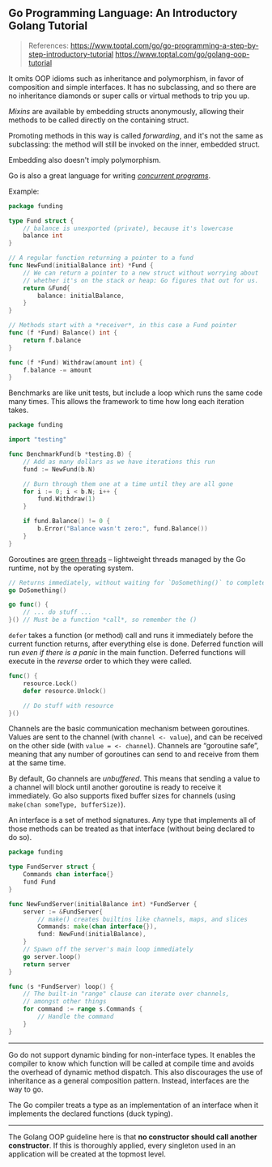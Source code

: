 ## Go Programming Language: An Introductory Golang Tutorial

> References:
> https://www.toptal.com/go/go-programming-a-step-by-step-introductory-tutorial
> https://www.toptal.com/go/golang-oop-tutorial


It omits OOP idioms such as inheritance and polymorphism, in favor of composition and simple interfaces. It has no subclassing, and so there are no inheritance diamonds or super calls or  virtual methods to trip you up.

*Mixins* are available by embedding structs anonymously, allowing their methods to be called directly on the containing struct.

Promoting methods in this way is called *forwarding*, and it's not the  same as subclassing: the method will still be invoked on the inner,  embedded struct.

Embedding also doesn't imply polymorphism.

Go is also a great language for writing [*concurrent programs*](https://www.toptal.com/scala/concurrency-and-fault-tolerance-made-easy-an-intro-to-akka).

Example:

```go
package funding

type Fund struct {
    // balance is unexported (private), because it's lowercase
    balance int
}

// A regular function returning a pointer to a fund
func NewFund(initialBalance int) *Fund {
    // We can return a pointer to a new struct without worrying about
    // whether it's on the stack or heap: Go figures that out for us.
    return &Fund{
        balance: initialBalance,
    }
}

// Methods start with a *receiver*, in this case a Fund pointer
func (f *Fund) Balance() int {
    return f.balance
}

func (f *Fund) Withdraw(amount int) {
    f.balance -= amount
}
```

Benchmarks are like unit tests, but include a loop which runs the same code many times. This allows the framework to time how long each iteration takes.

```go
package funding

import "testing"

func BenchmarkFund(b *testing.B) {
    // Add as many dollars as we have iterations this run
    fund := NewFund(b.N)

    // Burn through them one at a time until they are all gone
    for i := 0; i < b.N; i++ {
        fund.Withdraw(1)
    }

    if fund.Balance() != 0 {
        b.Error("Balance wasn't zero:", fund.Balance())
    }
}
```

Goroutines are [green threads](https://en.wikipedia.org/wiki/Green_threads) – lightweight threads managed by the Go runtime, not by the operating system.

```go
// Returns immediately, without waiting for `DoSomething()` to complete
go DoSomething()
```

```go
go func() {
    // ... do stuff ...
}() // Must be a function *call*, so remember the ()
```

`defer` takes a function (or method) call and runs it immediately before the current function returns, after everything else is done. Deferred function will run *even if there is a panic* in the main function. Deferred functions will execute in the *reverse* order to which they were called.

```go
func() {
    resource.Lock()
    defer resource.Unlock()

    // Do stuff with resource
}()
```

Channels are the basic communication mechanism between goroutines. Values are sent to the channel (with `channel <- value`), and can be received on the other side (with `value = <- channel`). Channels are “goroutine safe”, meaning that any number of goroutines can send to and receive from them at the same time.

By default, Go channels are *unbuffered*. This means that sending a value to a channel will block until another goroutine is ready to  receive it immediately.  Go also supports fixed buffer sizes for  channels (using `make(chan someType, bufferSize)`).

An interface is a set of method signatures. Any type that implements all of those methods can be treated as that interface (without being  declared to do so).

```go
package funding

type FundServer struct {
    Commands chan interface{}
    fund Fund
}

func NewFundServer(initialBalance int) *FundServer {
    server := &FundServer{
        // make() creates builtins like channels, maps, and slices
        Commands: make(chan interface{}),
        fund: NewFund(initialBalance),
    }
    // Spawn off the server's main loop immediately
    go server.loop()
    return server
}

func (s *FundServer) loop() {
    // The built-in "range" clause can iterate over channels,
    // amongst other things
    for command := range s.Commands {
        // Handle the command
    }
}
```

---

Go do not support dynamic binding for non-interface  types. It enables the compiler to know which function will be called at  compile time and avoids the overhead of dynamic method dispatch. This also discourages the use of inheritance as a general composition  pattern. Instead, interfaces are the way to go.

The Go compiler treats a type as an implementation of an interface when it implements the declared functions (duck typing).

---

The Golang OOP guideline here is that **no constructor should call another constructor**. If this is thoroughly applied, every singleton used in an application will be created at the topmost level. 
